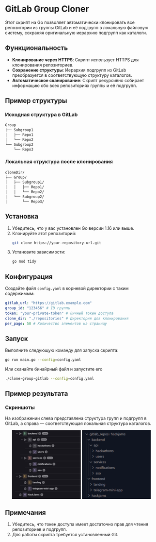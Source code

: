 
# GitLab Group Cloner

Этот скрипт на Go позволяет автоматически клонировать все репозитории из группы GitLab и её подгрупп в локальную файловую систему, сохраняя оригинальную иерархию подгрупп как каталоги.

## Функциональность

- **Клонирование через HTTPS**: Скрипт использует HTTPS для клонирования репозиториев.
- **Сохранение структуры**: Иерархия подгрупп из GitLab преобразуется в соответствующую структуру каталогов.
- **Автоматическое сканирование**: Скрипт рекурсивно собирает информацию обо всех репозиториях группы и её подгрупп.

## Пример структуры

### Исходная структура в GitLab

```
Group
├── Subgroup1
│   ├── Repo1
│   └── Repo2
└── Subgroup2
    └── Repo3
```

### Локальная структура после клонирования

```
cloneDir/
├── Group/
│   ├── Subgroup1/
│   │   ├── Repo1/
│   │   └── Repo2/
│   └── Subgroup2/
│       └── Repo3/
```

## Установка

1. Убедитесь, что у вас установлен Go версии 1.16 или выше.
2. Клонируйте этот репозиторий:
   ```bash
   git clone https://your-repository-url.git
   ```
3. Установите зависимости:
   ```bash
   go mod tidy
   ```

## Конфигурация

Создайте файл `config.yaml` в корневой директории с таким содержимым:

```yaml
gitlab_url: "https://gitlab.example.com"
group_id: "123456" # ID группы
token: "your-private-token" # Личный токен доступа
clone_dir: "./repositories" # Директория для клонирования
per_page: 50 # Количество элементов на страницу
```

## Запуск

Выполните следующую команду для запуска скрипта:

```bash
go run main.go --config=config.yaml
```

Или скачайте бинайрный файл и запустите его

```bash
./clone-group-gitlab --config=config.yaml
```

## Пример результата

### Скриншоты

На изображении слева представлена структура групп и подгрупп в GitLab, а справа — соответствующая локальная структура каталогов.

<p align="center">
  <img src="./img/gitlab_structure.png" alt="GitLab Structure" width="45%">
    <img src="./img/local_structure.png" alt="Local Structure" width="45%">
</p>

## Примечания

1. Убедитесь, что токен доступа имеет достаточно прав для чтения репозиториев и подгрупп.
2. Для работы скрипта требуется установленный Git.

